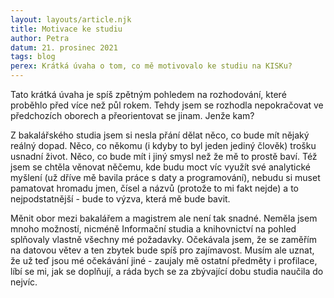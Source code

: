 ```yaml
---
layout: layouts/article.njk
title: Motivace ke studiu
author: Petra
datum: 21. prosinec 2021
tags: blog
perex: Krátká úvaha o tom, co mě motivovalo ke studiu na KISKu? 
---
```


Tato krátká úvaha je spíš zpětným pohledem na rozhodování, které proběhlo před více než půl rokem. Tehdy jsem se rozhodla nepokračovat ve předchozích oborech a přeorientovat se jinam. Jenže kam? 

Z bakalářského studia jsem si nesla přání dělat něco, co bude mít nějaký reálný dopad. Něco, co někomu (i kdyby to byl jeden jediný člověk) trošku usnadní život. Něco, co bude mít i jiný smysl než že mě to prostě baví. Též jsem se chtěla věnovat něčemu, kde budu moct víc využít své analytické myšlení (už dříve mě bavila práce s daty a programování), nebudu si muset pamatovat hromadu jmen, čísel a názvů (protože to mi fakt nejde) a to nejpodstatnější - bude to výzva, která mě bude bavit. 

Měnit obor mezi bakalářem a magistrem ale není tak snadné. Neměla jsem mnoho možností, nicméně Informační studia a knihovnictví na pohled splňovaly vlastně všechny mé požadavky. Očekávala jsem, že se zaměřím na datovou větev a ten zbytek bude spíš pro zajímavost. Musím ale uznat, že už teď jsou mé očekávání jiné - zaujaly mě ostatní předměty i profilace, líbí se mi, jak se doplňují, a ráda bych se za zbývající dobu studia naučila do nejvíc.